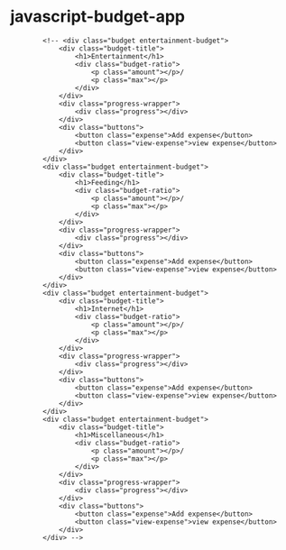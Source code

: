 # javascript-budget-app

            <!-- <div class="budget entertainment-budget">
                <div class="budget-title">
                    <h1>Entertainment</h1>
                    <div class="budget-ratio">
                        <p class="amount"></p>/
                        <p class="max"></p>
                    </div>
                </div>
                <div class="progress-wrapper">
                    <div class="progress"></div>
                </div>
                <div class="buttons">
                    <button class="expense">Add expense</button>
                    <button class="view-expense">view expense</button>
                </div>
            </div>
            <div class="budget entertainment-budget">
                <div class="budget-title">
                    <h1>Feeding</h1>
                    <div class="budget-ratio">
                        <p class="amount"></p>/
                        <p class="max"></p>
                    </div>
                </div>
                <div class="progress-wrapper">
                    <div class="progress"></div>
                </div>
                <div class="buttons">
                    <button class="expense">Add expense</button>
                    <button class="view-expense">view expense</button>
                </div>
            </div>
            <div class="budget entertainment-budget">
                <div class="budget-title">
                    <h1>Internet</h1>
                    <div class="budget-ratio">
                        <p class="amount"></p>/
                        <p class="max"></p>
                    </div>
                </div>
                <div class="progress-wrapper">
                    <div class="progress"></div>
                </div>
                <div class="buttons">
                    <button class="expense">Add expense</button>
                    <button class="view-expense">view expense</button>
                </div>
            </div>
            <div class="budget entertainment-budget">
                <div class="budget-title">
                    <h1>Miscellaneous</h1>
                    <div class="budget-ratio">
                        <p class="amount"></p>/
                        <p class="max"></p>
                    </div>
                </div>
                <div class="progress-wrapper">
                    <div class="progress"></div>
                </div>
                <div class="buttons">
                    <button class="expense">Add expense</button>
                    <button class="view-expense">view expense</button>
                </div>
            </div> -->